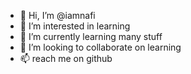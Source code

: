 - 👋 Hi, I’m @iamnafi
- 👀 I’m interested in learning
- 🌱 I’m currently learning many stuff
- 💞️ I’m looking to collaborate on learning
- 📫 reach me on github

<!---
Nafivf/Nafivf is a ✨ special ✨ repository because its `README.md` (this file) appears on your GitHub profile.
You can click the Preview link to take a look at your changes.
--->
